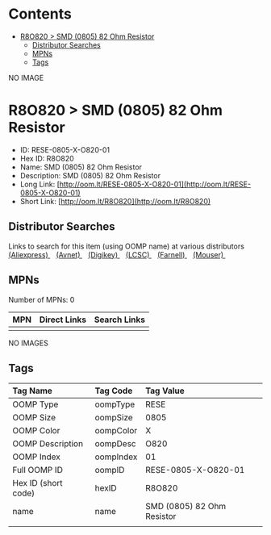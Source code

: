 



Contents
========

* [R8O820 > SMD (0805) 82 Ohm Resistor](#r8o820--smd-0805-82-ohm-resistor)
	* [Distributor Searches](#distributor-searches)
	* [MPNs](#mpns)
	* [Tags](#tags)
  
NO IMAGE  
# R8O820 > SMD (0805) 82 Ohm Resistor

- ID: RESE-0805-X-O820-01
- Hex ID: R8O820
- Name: SMD (0805) 82 Ohm Resistor
- Description: SMD (0805) 82 Ohm Resistor
- Long Link: [http://oom.lt/RESE-0805-X-O820-01](http://oom.lt/RESE-0805-X-O820-01)
- Short Link: [http://oom.lt/R8O820](http://oom.lt/R8O820)

## Distributor Searches
  
Links to search for this item (using OOMP name) at various distributors  
[(Aliexpress) ](https://www.aliexpress.com/wholesale?SearchText=1117SMD+0805+82+Ohm+Resistor)&nbsp;&nbsp;&nbsp;[(Avnet) ](https://www.avnet.com/shop/us/search/SMD+0805+82+Ohm+Resistor)&nbsp;&nbsp;&nbsp;[(Digikey) ](https://www.digikey.co.uk/en/products/result?s=SMD+0805+82+Ohm+Resistor)&nbsp;&nbsp;&nbsp;[(LCSC) ](https://www.lcsc.com/search?q=SMD+0805+82+Ohm+Resistor)&nbsp;&nbsp;&nbsp;[(Farnell) ](https://uk.farnell.com/search?st=SMD+0805+82+Ohm+Resistor)&nbsp;&nbsp;&nbsp;[(Mouser) ](https://www.mouser.com/c/?q=SMD+0805+82+Ohm+Resistor)&nbsp;&nbsp;&nbsp;
## MPNs
  
Number of MPNs: 0  

|MPN|Direct Links|Search Links|
| :--- | :--- | :--- |
||||
  
NO IMAGES  
## Tags
  

|Tag Name|Tag Code|Tag Value|
| :--- | :--- | :--- |
|OOMP Type|oompType|RESE|
|OOMP Size|oompSize|0805|
|OOMP Color|oompColor|X|
|OOMP Description|oompDesc|O820|
|OOMP Index|oompIndex|01|
|Full OOMP ID|oompID|RESE-0805-X-O820-01|
|Hex ID (short code)|hexID|R8O820|
|name|name|SMD (0805) 82 Ohm Resistor|
||||
